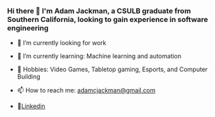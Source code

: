 ### Hi there 👋 I'm Adam Jackman, a CSULB graduate from Southern California, looking to gain experience in software engineering

- 🔭 I’m currently looking for work
- 🌱 I’m currently learning: Machine learning and automation
- 💬 Hobbies: Video Games, Tabletop gaming, Esports, and Computer Building 
- 📫 How to reach me: adamcjackman@gmail.com

- 📝[Linkedin](https://www.linkedin.com/in/adam-jackman-03055a172/)

